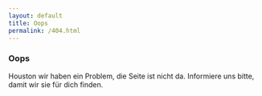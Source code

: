 ```yaml
---
layout: default
title: Oops
permalink: /404.html
---
```

### Oops
Houston wir haben ein Problem, die Seite ist nicht da.
Informiere uns bitte, damit wir sie für dich finden.
